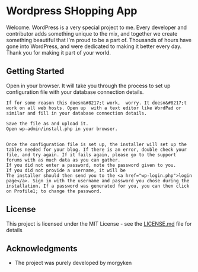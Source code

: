 # Wordpress SHopping App

Welcome. WordPress is a very special project to me. Every developer and contributor adds something unique to the mix, and together we create something beautiful that I'm proud to be a part of. Thousands of hours have gone into WordPress, and were dedicated to making it better every day. Thank you for making it part of your world.

## Getting Started

Open  in your browser. It will take you through the process to set up configuration file with your database connection details.
		
	If for some reason this doesn&#8217;t work,  worry. It doesn&#8217;t work on all web hosts. Open up  with a text editor like WordPad or similar and fill in your database connection details.
	
	Save the file as and upload it.
	Open wp-admin/install.php in your browser.
		

	Once the configuration file is set up, the installer will set up the tables needed for your blog. If there is an error, double check your  file, and try again. If it fails again, please go to the support forums with as much data as you can gather.
	If you did not enter a password, note the password given to you.
	If you did not provide a username, it will be
	The installer should then send you to the <a href="wp-login.php">login page</a>. Sign in with the username and password you chose during the installation. If a password was generated for you, you can then click on Profile1; to change the password.

## License

This project is licensed under the MIT License - see the [LICENSE.md](LICENSE.md) file for details

## Acknowledgments

* The project was purely developed by morgyken

